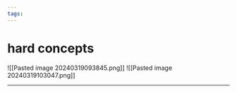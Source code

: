 ```yaml
---
tags:
---
```


# hard concepts

![[Pasted image 20240319093845.png]]
![[Pasted image 20240319103047.png]]





---
